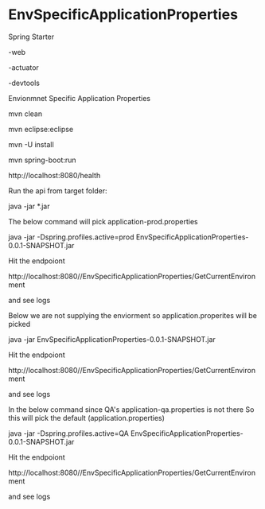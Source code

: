 # EnvSpecificApplicationProperties

Spring Starter

-web

-actuator

-devtools

Envionmnet Specific Application Properties

mvn clean

mvn eclipse:eclipse

mvn -U install

mvn spring-boot:run

http://localhost:8080/health

Run the api from target folder: 

java -jar *.jar

The below command will pick application-prod.properties

java -jar -Dspring.profiles.active=prod EnvSpecificApplicationProperties-0.0.1-SNAPSHOT.jar

Hit the endpoiont 

http://localhost:8080//EnvSpecificApplicationProperties/GetCurrentEnvironment 

and see logs

Below we are not supplying the enviorment so application.properites will be picked

java -jar EnvSpecificApplicationProperties-0.0.1-SNAPSHOT.jar

Hit the endpoiont 

http://localhost:8080//EnvSpecificApplicationProperties/GetCurrentEnvironment 

and see logs


In the below command since QA's application-qa.properties is not there So this will pick the default (application.properties)

java -jar -Dspring.profiles.active=QA EnvSpecificApplicationProperties-0.0.1-SNAPSHOT.jar

Hit the endpoiont 

http://localhost:8080//EnvSpecificApplicationProperties/GetCurrentEnvironment 

and see logs
